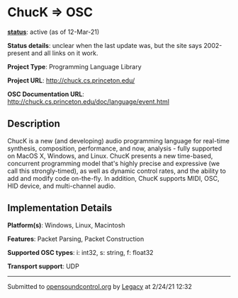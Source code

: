 # ChucK => OSC

**[status](../implementation-status.html)**: active (as of 12-Mar-21)

**Status details**: 
unclear when the last update was, but the site says 2002-present and all links on it work. 

**Project Type**: Programming Language Library

**Project URL**: <http://chuck.cs.princeton.edu/>

**OSC Documentation URL**: <http://chuck.cs.princeton.edu/doc/language/event.html>

## Description

ChucK is a new (and developing) audio programming language for real-time synthesis, composition, performance, and now, analysis - fully supported on MacOS X, Windows, and Linux. ChucK presents a new time-based, concurrent programming model that's highly precise and expressive (we call this strongly-timed), as well as dynamic control rates, and the ability to add and modify code on-the-fly. In addition, ChucK supports MIDI, OSC, HID device, and multi-channel audio.

## Implementation Details

**Platform(s)**: Windows, Linux, Macintosh

**Features**: Packet Parsing, Packet Construction

**Supported OSC types**: i: int32, s: string, f: float32

**Transport support**: UDP

---
Submitted to [opensoundcontrol.org](https://opensoundcontrol.org) by [Legacy](legacy-site.html) at 2/24/21 12:32
